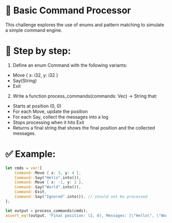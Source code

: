 # 🧠 Basic Command Processor

This challenge explores the use of enums and pattern matching to simulate a simple command engine.

# 📝 Step by step:
1. Define an enum Command with the following variants:
  - Move { x: i32, y: i32 }
  - Say(String)
  - Exit
2. Write a function process_commands(commands: Vec<Command>) -> String that:
  - Starts at position (0, 0)
  - For each Move, update the position
  - For each Say, collect the messages into a log
  - Stops processing when it hits Exit
  - Returns a final string that shows the final position and the collected messages.

# ✅ Example:
```rust
let cmds = vec![
    Command::Move { x: 3, y: 4 },
    Command::Say("Hello".into()),
    Command::Move { x: -1, y: 2 },
    Command::Say("World".into()),
    Command::Exit,
    Command::Say("Ignored".into()), // should not be processed
];

let output = process_commands(cmds);
assert_eq!(output, "Final position: (2, 6), Messages: [\"Hello\", \"World\"]");
```
